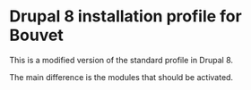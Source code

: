 # Drupal 8 installation profile for Bouvet

This is a modified version of the standard profile in Drupal 8.

The main difference is the modules that should be activated.